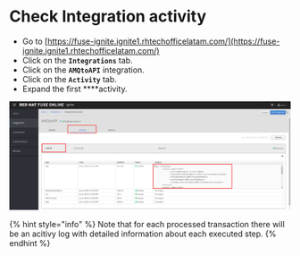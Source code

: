 # Check Integration activity

* Go to [https://fuse-ignite.ignite1.rhtechofficelatam.com/](https://fuse-ignite.ignite1.rhtechofficelatam.com/)
* Click on the **`Integrations`** tab.
* Click on the **`AMQtoAPI`** integration.
* Click on the **`Activity`** tab.
* Expand the first ****activity.

![](../../.gitbook/assets/image%20%28135%29.png)

{% hint style="info" %}
Note that for each processed transaction there will be an acitivy log with detailed information about each executed step.
{% endhint %}

